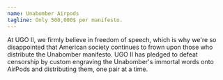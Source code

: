```yaml
---
name: Unabomber Airpods
tagline: Only 500,000$ per manifesto.
---
```


At UGO II, we firmly believe in freedom of speech, which is why we're so disappointed that American society continues to frown upon those who distribute the Unabomber manifesto. UGO II has pledged to defeat censorship by custom engraving the Unabomber's immortal words onto AirPods and distributing them, one pair at a time.
